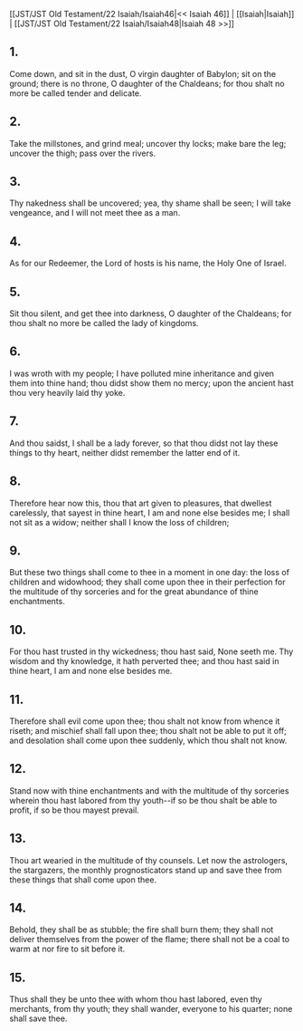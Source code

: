 [[JST/JST Old Testament/22 Isaiah/Isaiah46|<< Isaiah 46]] | [[Isaiah|Isaiah]] | [[JST/JST Old Testament/22 Isaiah/Isaiah48|Isaiah 48 >>]]
## 1.
Come down, and sit in the dust, O virgin daughter of Babylon; sit on the ground; there is no throne, O daughter of the Chaldeans; for thou shalt no more be called tender and delicate.
## 2.
Take the millstones, and grind meal; uncover thy locks; make bare the leg; uncover the thigh; pass over the rivers.
## 3.
Thy nakedness shall be uncovered; yea, thy shame shall be seen; I will take vengeance, and I will not meet thee as a man.
## 4.
As for our Redeemer, the Lord of hosts is his name, the Holy One of Israel.
## 5.
Sit thou silent, and get thee into darkness, O daughter of the Chaldeans; for thou shalt no more be called the lady of kingdoms.
## 6.
I was wroth with my people; I have polluted mine inheritance and given them into thine hand; thou didst show them no mercy; upon the ancient hast thou very heavily laid thy yoke.
## 7.
And thou saidst, I shall be a lady forever, so that thou didst not lay these things to thy heart, neither didst remember the latter end of it.
## 8.
Therefore hear now this, thou that art given to pleasures, that dwellest carelessly, that sayest in thine heart, I am and none else besides me; I shall not sit as a widow; neither shall I know the loss of children;
## 9.
But these two things shall come to thee in a moment in one day: the loss of children and widowhood; they shall come upon thee in their perfection for the multitude of thy sorceries and for the great abundance of thine enchantments.
## 10.
For thou hast trusted in thy wickedness; thou hast said, None seeth me. Thy wisdom and thy knowledge, it hath perverted thee; and thou hast said in thine heart, I am and none else besides me.
## 11.
Therefore shall evil come upon thee; thou shalt not know from whence it riseth; and mischief shall fall upon thee; thou shalt not be able to put it off; and desolation shall come upon thee suddenly, which thou shalt not know.
## 12.
Stand now with thine enchantments and with the multitude of thy sorceries wherein thou hast labored from thy youth\--if so be thou shalt be able to profit, if so be thou mayest prevail.
## 13.
Thou art wearied in the multitude of thy counsels. Let now the astrologers, the stargazers, the monthly prognosticators stand up and save thee from these things that shall come upon thee.
## 14.
Behold, they shall be as stubble; the fire shall burn them; they shall not deliver themselves from the power of the flame; there shall not be a coal to warm at nor fire to sit before it.
## 15.
Thus shall they be unto thee with whom thou hast labored, even thy merchants, from thy youth; they shall wander, everyone to his quarter; none shall save thee.

